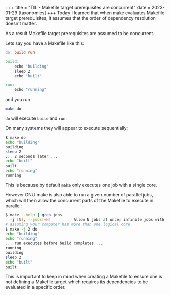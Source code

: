 +++
title = "TIL - Makefile target prerequisites are concurrent"
date = 2023-01-29
[taxonomies]
+++
Today I learned that when make evaluates Makefile target prerequisites, it assumes that the order of dependency resolution doesn't matter.

As a result Makefile target prerequisites are assumed to be concurrent.

Lets say you have a Makefile like this:

```Makefile
do: build run

build:
	echo "building"
	sleep 2
	echo "built"

run:
	echo "running"
```

and you run
```bash
make do
```

`do` will execute `build` and `run`. 

On many systems they will appear to execute sequentially:

```bash
$ make do
echo "building"
building
sleep 2
... 2 seconds later ...
echo "built"
built
echo "running"
running
```

This is because by default `make` only executes one job with a single core.

However GNU make is also able to run a given number of parallel jobs, which will then allow the concurrent parts of the Makefile to execute in parallel:
```bash
$ make --help | grep jobs
  -j [N], --jobs[=N]          Allow N jobs at once; infinite jobs with no arg.
# assuming your computer has more than one logical core
$ make -j 2 do
echo "building"
echo "running"
... run executes before build completes ...
running
building
sleep 2
echo "built"
built
```

This is important to keep in mind when creating a Makefile to ensure one is not defining a Makefile target which requires its dependencies to be evaluated in a specific order.
